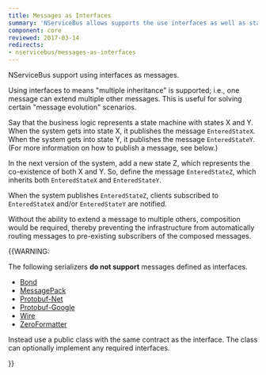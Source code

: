 ```yaml
---
title: Messages as Interfaces
summary: 'NServiceBus allows supports the use interfaces as well as standard XSD and class serialization.'
component: core
reviewed: 2017-03-14
redirects:
- nservicebus/messages-as-interfaces
---
```


NServiceBus support using interfaces as messages.

Using interfaces to means "multiple inheritance" is supported; i.e., one message can extend multiple other messages. This is useful for solving certain "message evolution" scenarios.

Say that the business logic represents a state machine with states X and Y. When the system gets into state X, it publishes the message `EnteredStateX`. When the system gets into state Y, it publishes the message `EnteredStateY`. (For more information on how to publish a message, see below.)

In the next version of the system, add a new state Z, which represents the co-existence of both X and Y. So, define the message `EnteredStateZ`, which inherits both `EnteredStateX` and `EnteredStateY`.

When the system publishes `EnteredStateZ`, clients subscribed to `EnteredStateX` and/or `EnteredStateY` are notified.

Without the ability to extend a message to multiple others, composition would be required, thereby preventing the infrastructure from automatically routing messages to pre-existing subscribers of the composed messages.


{{WARNING:

The following serializers **do not support** messages defined as interfaces. 

 * [Bond](/nservicebus/serialization/bond.md)
 * [MessagePack](/nservicebus/serialization/message-pack.md)
 * [Protobuf-Net](/nservicebus/serialization/protobufnet.md)
 * [Protobuf-Google](/nservicebus/serialization/protobufgoogle.md)
 * [Wire](/nservicebus/serialization/wire.md)
 * [ZeroFormatter](/nservicebus/serialization/zeroformatter.md)

Instead use a public class with the same contract as the interface. The class can optionally implement any required interfaces. 

}}


